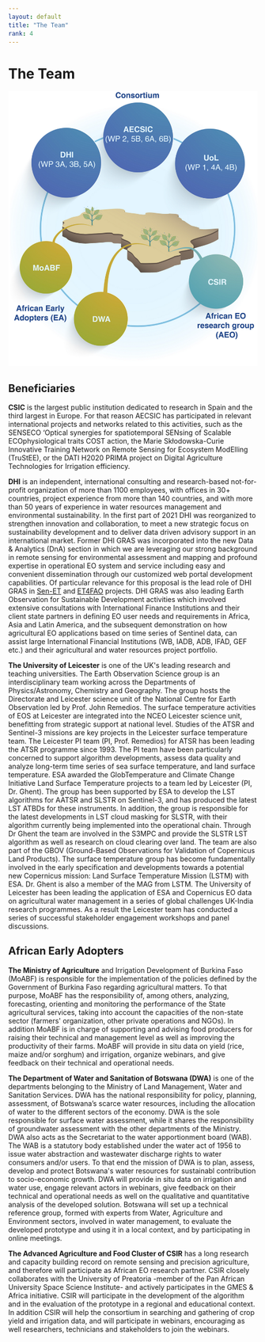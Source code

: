```yaml
---
layout: default
title: "The Team"
rank: 4
---
```


# The Team

![EO-MAJI Team](images/full_res/EOMAJI-team.png "Consortium and respective workpackage leads (blue), African EO research group (green) and African Early Adopters(yellow). Geographic distribution of African partners (map)")

## Beneficiaries
**CSIC** is the largest public institution dedicated to research in Spain and the third largest in Europe. For that reason AECSIC has participated in relevant international projects and networks related to this activities, such as the SENSECO ‘Optical synergies for spatiotemporal SENsing of Scalable ECOphysiological traits COST action, the Marie Skłodowska-Curie Innovative Training Network on Remote Sensing for Ecosystem ModElling
(TruStEE), or the DATI H2020 PRIMA project on Digital Agriculture Technologies for Irrigation efficiency.

**DHI** is an independent, international consulting and research-based not-for-profit organization of more than 1100 employees, with offices in 30+ countries, project experience from more than 140 countries, and with more than 50 years of experience in water resources management and environmental sustainability. In the first part of 2021 DHI was reorganized to strengthen innovation and collaboration, to meet a new strategic focus on sustainability development and to deliver data driven advisory support in an international market. Former DHI GRAS was incorporated into the new Data & Analytics (DnA) section in which we are leveraging our strong background in remote sensing for environmental assessment and mapping and profound expertise in operational EO system and service including easy and convenient dissemination through our customized web portal development capabilities. Of particular relevance for this proposal is the lead role of DHI GRAS in [Sen-ET](http://esa-sen4et.org/) and [ET4FAO](et4fao.dhigroup.com) projects. DHI GRAS was also leading Earth Observation for Sustainable Development activities which involved extensive consultations with International Finance Institutions and their client state partners in defining EO user needs and requirements in Africa, Asia and Latin America, and the subsequent demonstration on how agricultural EO applications based on time series of Sentinel data, can assist large International Financial Institutions (WB, IADB, ADB, IFAD, GEF etc.) and their agricultural and water resources project portfolio.

**The University of Leicester** is one of the UK's leading research and teaching universities. The Earth Observation Science group is an interdisciplinary team working across the Departments of Physics/Astronomy, Chemistry and Geography. The group hosts the Directorate and Leicester science unit of the National Centre for Earth Observation led by Prof. John Remedios. The surface temperature activities of EOS at Leicester are integrated into the NCEO Leicester science unit, benefitting from strategic support at national level. Studies of the ATSR and Sentinel-3 missions are key projects in the Leicester surface temperature team. The Leicester PI team (PI, Prof. Remedios) for ATSR has been leading the ATSR programme since 1993. The PI team have been particularly concerned to support algorithm developments, assess data quality and analyze long-term time series of sea surface temperature, and land surface temperature. ESA awarded the GlobTemperature and Climate Change Initiative Land Surface Temperature projects to a team led by Leicester (PI, Dr. Ghent). The group has been supported by ESA to develop the LST algorithms for AATSR and SLSTR on Sentinel-3, and has produced the latest LST ATBDs for these instruments. In addition, the group is responsible for the latest developments in LST cloud masking for SLSTR, with their algorithm currently being implemented into the operational chain. Through Dr Ghent the team are involved in the S3MPC and provide the SLSTR LST algorithm as well as research on cloud clearing over land. The team are also part of the GBOV (Ground-Based Observations for Validation of Copernicus Land Products). The surface temperature group has become fundamentally involved in the early specification and developments towards a potential new Copernicus mission: Land Surface Temperature Mission (LSTM) with ESA. Dr. Ghent is also a member of the MAG from LSTM. The University of Leicester has been leading the application of ESA and Copernicus EO data on agricultural water management in a series of global challenges UK-India research programmes. As a result the Leicester team has conducted a series of successful stakeholder engagement workshops and panel discussions.
## African Early Adopters

**The Ministry of Agriculture** and Irrigation Development of Burkina Faso (MoABF) is responsible for the implementation of the policies defined by the Government of Burkina Faso regarding agricultural matters. To that purpose, MoABF has the responsibility of, among others, analyzing, forecasting, orienting and monitoring the performance of the State agricultural services, taking into account the capacities of the non-state sector (farmers' organization, other private operations and NGOs). In addition MoABF is in charge of supporting and advising food producers for raising their technical and management level as well as improving the productivity of their farms. MoABF will provide in situ data on yield (rice, maize and/or sorghum) and irrigation, organize webinars, and give feedback on their technical and operational needs.

**The Department of Water and Sanitation of Botswana (DWA)** is one of the departments belonging to the Ministry of Land Management, Water and Sanitation Services. DWA has the national responsibility for policy, planning, assessment, of Botswana’s scarce water resources, including the allocation of water to the different sectors of the economy. DWA is the sole responsible for surface water assessment, while it shares the responsibility of groundwater assessment with the other departments of the Ministry. DWA also acts as the Secretariat to the water apportionment board (WAB). The WAB is a statutory body established under the water act of 1956 to issue water abstraction and wastewater discharge rights to water consumers and/or users. To that end the mission of DWA is to plan, assess, develop and protect Botswana's water resources for sustainabl contribution to socio-economic growth. DWA will provide in situ data on irrigation and water use, engage relevant actors in webinars, give feedback on their technical and operational needs as well on the qualitative and quantitative analysis of the developed solution. Botswana will set up a technical reference group, formed with experts from Water, Agriculture and Environment sectors, involved in water management, to evaluate the developed prototype and using it in a local context, and by participating in online meetings. 

**The Advanced Agriculture and Food Cluster of CSIR** has a long research and capacity building record on remote sensing and precision agriculture, and therefore will participate as African EO research partner. CSIR closely collaborates with the University of Preatoria -member of the Pan African University Space Science Institute- and actively participates in the GMES & Africa initiative. CSIR will participate in the development of the algorithm and in the evaluation of the prototype in a regional and educational context. In addition CSIR will help the consortium in searching and gathering of crop yield and irrigation data, and will participate in webinars, encouraging as well researchers, technicians and stakeholders to join the webinars.
